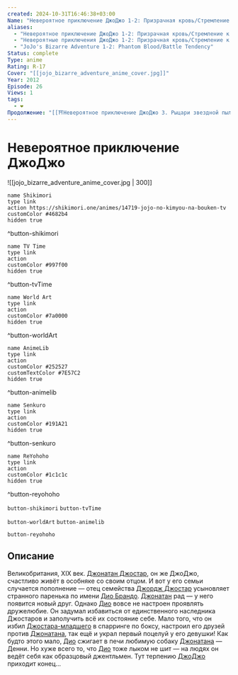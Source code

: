 ```yaml
---
created: 2024-10-31T16:46:38+03:00
Name: "Невероятное приключение ДжоДжо 1-2: Призрачная кровь/Стремление к бою"
aliases:
  - "Невероятное приключение ДжоДжо 1-2: Призрачная кровь/Стремление к бою"
  - "Невероятные приключения ДжоДжо 1-2: Призрачная кровь/Стремление к бою"
  - "JoJo's Bizarre Adventure 1-2: Phantom Blood/Battle Tendency"
Status: complete
Type: anime
Rating: R-17
Cover: "[[jojo_bizarre_adventure_anime_cover.jpg]]"
Year: 2012
Episode: 26
Views: 1
tags:
  - ❤
Продолжение: "[[⛩️Невероятное приключение ДжоДжо 3. Рыцари звездной пыли (аниме)]]"
---
```


# Невероятное приключение ДжоДжо

![[jojo_bizarre_adventure_anime_cover.jpg | 300]]

```button
name Shikimori
type link
action https://shikimori.one/animes/14719-jojo-no-kimyou-na-bouken-tv
customColor #4682b4
hidden true
```
^button-shikimori

```button
name TV Time
type link
action 
customColor #997f00
hidden true
```
^button-tvTime

```button
name World Art
type link
action 
customColor #7a0000
hidden true
```
^button-worldArt

```button
name AnimeLib
type link
action 
customColor #252527
customTextColor #7E57C2
hidden true
```
^button-animelib

```button
name Senkuro
type link
action 
customColor #191A21
hidden true
```
^button-senkuro

```button
name ReYohoho
type link
action 
customColor #1c1c1c
hidden true
```
^button-reyohoho



`button-shikimori` `button-tvTime`

`button-worldArt` `button-animelib`

`button-reyohoho`

## Описание

Великобритания, XIX век. [Джонатан Джостар](https://shikimori.one/characters/8087-jonathan-joestar), он же ДжоДжо, счастливо живёт в особняке со своим отцом. И вот у его семьи случается пополнение — отец семейства [Джордж Джостар](https://shikimori.one/characters/21956-george-i-joestar) усыновляет странного паренька по имени [Дио Брандо](https://shikimori.one/characters/4004-dio-brando). [Джонатан](https://shikimori.one/characters/8087-jonathan-joestar) рад — у него появится новый друг. Однако [Дио](https://shikimori.one/characters/4004-dio-brando) вовсе не настроен проявлять дружелюбие. Он задумал избавиться от единственного наследника Джостаров и заполучить всё их состояние себе. Мало того, что он избил [Джостара-младшего](https://shikimori.one/characters/8087-jonathan-joestar) в спарринге по боксу, настроил его друзей против [Джонатана](https://shikimori.one/characters/8087-jonathan-joestar), так ещё и украл первый поцелуй у его девушки! Как будто этого мало, [Дио](https://shikimori.one/characters/4004-dio-brando) сжигает в печи любимую собаку [Джонатана](https://shikimori.one/characters/8087-jonathan-joestar) — Денни. Но хуже всего то, что [Дио](https://shikimori.one/characters/4004-dio-brando) тоже лыком не шит — на людях он ведёт себя как образцовый джентльмен. Тут терпению [ДжоДжо](https://shikimori.one/characters/8087-jonathan-joestar) приходит конец...
